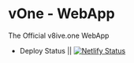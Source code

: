 # vOne - WebApp
 The Official v8ive.one WebApp
 
 * Deploy Status || [![Netlify Status](https://api.netlify.com/api/v1/badges/02a9c120-0112-449f-84e1-270ca3d9c46d/deploy-status)](https://app.netlify.com/sites/meek-valkyrie-8a20cf/deploys)
